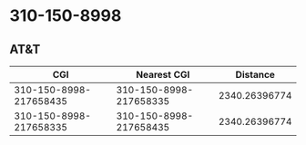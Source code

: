 # 310-150-8998
## AT&T


| CGI | Nearest CGI | Distance |
|-----|-------------|----------|
| 310-150-8998-217658435 | 310-150-8998-217658335 | 2340.26396774 |
| 310-150-8998-217658335 | 310-150-8998-217658435 | 2340.26396774 |
